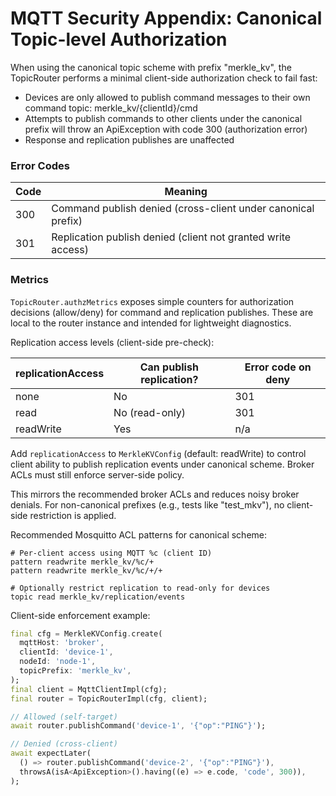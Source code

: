 # MQTT Security Appendix: Canonical Topic-level Authorization

When using the canonical topic scheme with prefix "merkle_kv", the TopicRouter performs a minimal client-side authorization check to fail fast:

- Devices are only allowed to publish command messages to their own command topic: merkle_kv/{clientId}/cmd
- Attempts to publish commands to other clients under the canonical prefix will throw an ApiException with code 300 (authorization error)
- Response and replication publishes are unaffected

### Error Codes

| Code | Meaning |
|------|---------|
| 300  | Command publish denied (cross-client under canonical prefix) |
| 301  | Replication publish denied (client not granted write access) |

### Metrics

`TopicRouter.authzMetrics` exposes simple counters for authorization decisions (allow/deny) for command and replication publishes. These are local to the router instance and intended for lightweight diagnostics.

Replication access levels (client-side pre-check):

| replicationAccess | Can publish replication? | Error code on deny |
|-------------------|--------------------------|--------------------|
| none              | No                       | 301                |
| read              | No (read-only)           | 301                |
| readWrite         | Yes                      | n/a                |

Add `replicationAccess` to `MerkleKVConfig` (default: readWrite) to control client ability to publish replication events under canonical scheme. Broker ACLs must still enforce server-side policy.

This mirrors the recommended broker ACLs and reduces noisy broker denials. For non-canonical prefixes (e.g., tests like "test_mkv"), no client-side restriction is applied.

Recommended Mosquitto ACL patterns for canonical scheme:

```
# Per-client access using MQTT %c (client ID)
pattern readwrite merkle_kv/%c/+
pattern readwrite merkle_kv/%c/+/+

# Optionally restrict replication to read-only for devices
topic read merkle_kv/replication/events
```

Client-side enforcement example:

```dart
final cfg = MerkleKVConfig.create(
  mqttHost: 'broker',
  clientId: 'device-1',
  nodeId: 'node-1',
  topicPrefix: 'merkle_kv',
);
final client = MqttClientImpl(cfg);
final router = TopicRouterImpl(cfg, client);

// Allowed (self-target)
await router.publishCommand('device-1', '{"op":"PING"}');

// Denied (cross-client)
await expectLater(
  () => router.publishCommand('device-2', '{"op":"PING"}'),
  throwsA(isA<ApiException>().having((e) => e.code, 'code', 300)),
);
```
